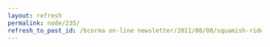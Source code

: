 ```yaml
---
layout: refresh
permalink: node/235/
refresh_to_post_id: /bcorma on-line newsletter/2011/08/08/squamish-ride-school-and-fun-ride-weekend-august-27th
---
```

